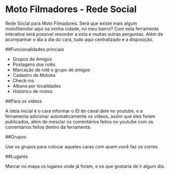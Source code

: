 # Moto Filmadores - Rede Social

Rede Social para Moto Filmadores. 
Será que existe mais algum motofilamdor aqui na minha cidade, no meu bairro?
Com esta ferramenta interativa será possivel resonder a esta e muitas outras perguntas.
Além de acompanhar o dia a dia do cara, tudo aqui centralizado e a disposição.

##Funcionalidades princiais

- Grupos de Amigos
- Postagens dos rolês
- Marcação de rolê o grupo de amigos
- Cadastro de Motoka
- Check-ins
- Albuns por localidades
- Histórico de motos

##Para os vídeos

A ideia inicial é o cara informar o ID do canal dele no youtube, e a ferramenta adicionar automaticamente os vídeos, assim que eles forem publicados, além de mesclar os comentários feitos no youtube com os comentários feitos dentro da ferramenta.

##Grupos

Use os grupos para colocar aqueles caras com quem você faz os corres.

##Lugares

Marcar no mapa os lugares onde já foram, e os que gostaria de ir algum dia.